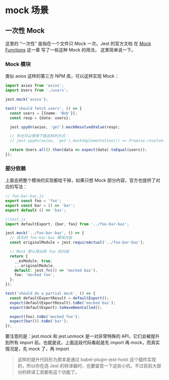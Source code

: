 # mock 场景

## 一次性 Mock

这里的 “一次性” 是指在一个文件只 Mock 一次。Jest 的官方文档 在 [Mock Functions](https://github.yanhaixiang.com/jest-tutorial/basic/how-to-mock/#%E4%B8%80%E6%AC%A1%E6%80%A7-mock) 这一章 写了一些这种 Mock 的用法， 这里简单说一下。

### Mock 模块

类似 axios 这样的第三方 NPM 库，可以这样实现 Mock：

```ts 
import axios from 'axios';
import Users from './users';

jest.mock('axios');

test('should fetch users', () => {
  const users = [{name: 'Bob'}];
  const resp = {data: users};

  jest.spyOn(axios, 'get').mockResolvedValue(resp);

  // 你也可以使用下面这样的方式：
  // jest.spyOn(axios, 'get').mockImplementation(() => Promise.resolve(resp))

  return Users.all().then(data => expect(data).toEqual(users));
});
```

### 部分依赖

上面会把整个模块的实现都给干掉，如果只想 Mock 部分内容，官方也提供了对应的写法：

```ts 
// foo-bar-baz.js
export const foo = 'foo';
export const bar = () => 'bar';
export default () => 'baz';
```

```ts 
//test.js
import defaultExport, {bar, foo} from '../foo-bar-baz';

jest.mock('../foo-bar-baz', () => {
  // 真实的 foo-bar-baz 模块内容
  const originalModule = jest.requireActual('../foo-bar-baz');

  // Mock 默认导出和 foo 的内容
  return {
    __esModule: true,
    ...originalModule,
    default: jest.fn(() => 'mocked baz'),
    foo: 'mocked foo',
  };
});

test('should do a partial mock', () => {
  const defaultExportResult = defaultExport();
  expect(defaultExportResult).toBe('mocked baz');
  expect(defaultExport).toHaveBeenCalled();

  expect(foo).toBe('mocked foo');
  expect(bar()).toBe('bar');
});
```

要注意的是：jest.mock 和 jest.unmock 是一对非常特殊的 API，它们会被提升到所有 import 前。也就是说，上面这段代码看起是先 import 再 mock，而真实情况是，先 mock 了，再 import

>这样的提升代码形为原本是通过 babel-plugin-jest-hoist 这个插件实现的，所以你在选 Jest 的转译器时，也要留意一下这些小坑。不过目前大部分的转译工具都有这个功能了。